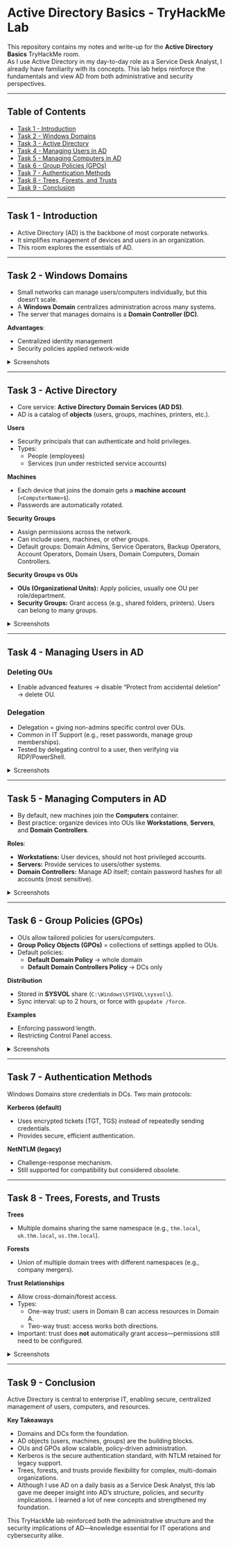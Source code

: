 # Active Directory Basics - TryHackMe Lab

This repository contains my notes and write-up for the **Active Directory Basics** TryHackMe room.  
As I use Active Directory in my day-to-day role as a Service Desk Analyst, I already have familiarity with its concepts. This lab helps reinforce the fundamentals and view AD from both administrative and security perspectives.

---

## Table of Contents
- [Task 1 - Introduction](#task-1---introduction)  
- [Task 2 - Windows Domains](#task-2---windows-domains)  
- [Task 3 - Active Directory](#task-3---active-directory)  
- [Task 4 - Managing Users in AD](#task-4---managing-users-in-ad)  
- [Task 5 - Managing Computers in AD](#task-5---managing-computers-in-ad)  
- [Task 6 - Group Policies (GPOs)](#task-6---group-policies-gpos)  
- [Task 7 - Authentication Methods](#task-7---authentication-methods)  
- [Task 8 - Trees, Forests, and Trusts](#task-8---trees-forests-and-trusts)  
- [Task 9 - Conclusion](#task-9---conclusion)  

---

## Task 1 - Introduction
- Active Directory (AD) is the backbone of most corporate networks.  
- It simplifies management of devices and users in an organization.  
- This room explores the essentials of AD.

---

## Task 2 - Windows Domains
- Small networks can manage users/computers individually, but this doesn’t scale.  
- A **Windows Domain** centralizes administration across many systems.  
- The server that manages domains is a **Domain Controller (DC)**.  

**Advantages**:
- Centralized identity management  
- Security policies applied network-wide  

<details>
<summary>Screenshots</summary>

<!-- Add any relevant screenshots here if available -->

</details>

---

## Task 3 - Active Directory
- Core service: **Active Directory Domain Services (AD DS)**.  
- AD is a catalog of **objects** (users, groups, machines, printers, etc.).  

**Users**
- Security principals that can authenticate and hold privileges.  
- Types:  
  - People (employees)  
  - Services (run under restricted service accounts)  

**Machines**
- Each device that joins the domain gets a **machine account** (`<ComputerName>$`).  
- Passwords are automatically rotated.  

**Security Groups**
- Assign permissions across the network.  
- Can include users, machines, or other groups.  
- Default groups: Domain Admins, Service Operators, Backup Operators, Account Operators, Domain Users, Domain Computers, Domain Controllers.  

**Security Groups vs OUs**
- **OUs (Organizational Units):** Apply policies, usually one OU per role/department.  
- **Security Groups:** Grant access (e.g., shared folders, printers). Users can belong to many groups.  

<details>
<summary>Screenshots</summary>

<!-- Add relevant screenshots -->

</details>

---

## Task 4 - Managing Users in AD

### Deleting OUs
- Enable advanced features → disable “Protect from accidental deletion” → delete OU.

### Delegation
- Delegation = giving non-admins specific control over OUs.  
- Common in IT Support (e.g., reset passwords, manage group memberships).  
- Tested by delegating control to a user, then verifying via RDP/PowerShell.  

<details>
<summary>Screenshots</summary>

![Insufficient Privileges](https://github.com/adengfx/cybersecurity-refresh/blob/main/Notes/Active_Directory_Basics/screenshots/deletion_warning.png?raw=true)  
![Advanced Features](https://github.com/adengfx/cybersecurity-refresh/blob/main/Notes/Active_Directory_Basics/screenshots/advanced_features.png?raw=true)  
![Accidental Deletion](https://github.com/adengfx/cybersecurity-refresh/blob/main/Notes/Active_Directory_Basics/screenshots/accidental_deletion.png?raw=true)  
![Delegate Control](https://github.com/adengfx/cybersecurity-refresh/blob/main/Notes/Active_Directory_Basics/screenshots/delegate_control.png?raw=true)  
![Delegate Control Wizard](https://github.com/adengfx/cybersecurity-refresh/blob/main/Notes/Active_Directory_Basics/screenshots/delegate_control_wizard.png?raw=true)  
![Adding User](https://github.com/adengfx/cybersecurity-refresh/blob/main/Notes/Active_Directory_Basics/screenshots/adding_user.png?raw=true)  
![Adding Tasks](https://github.com/adengfx/cybersecurity-refresh/blob/main/Notes/Active_Directory_Basics/screenshots/delegate_tasks.png?raw=true)  
![Delegation Wizard Completed](https://github.com/adengfx/cybersecurity-refresh/blob/main/Notes/Active_Directory_Basics/screenshots/complete_delegation.png?raw=true)  
![Attackbox xfreerdp](https://github.com/adengfx/cybersecurity-refresh/blob/main/Notes/Active_Directory_Basics/screenshots/attackbox_rdp.png?raw=true)  
![Phillip RDP](https://github.com/adengfx/cybersecurity-refresh/blob/main/Notes/Active_Directory_Basics/screenshots/phillip_rdp.png?raw=true)  
![Resetting Password](https://github.com/adengfx/cybersecurity-refresh/blob/main/Notes/Active_Directory_Basics/screenshots/resetting_password_powershell.png?raw=true)  

</details>

---

## Task 5 - Managing Computers in AD
- By default, new machines join the **Computers** container.  
- Best practice: organize devices into OUs like **Workstations**, **Servers**, and **Domain Controllers**.  

**Roles**:
- **Workstations:** User devices, should not host privileged accounts.  
- **Servers:** Provide services to users/other systems.  
- **Domain Controllers:** Manage AD itself; contain password hashes for all accounts (most sensitive).  

<details>
<summary>Screenshots</summary>

![Adding New OUs](https://github.com/adengfx/cybersecurity-refresh/blob/main/Notes/Active_Directory_Basics/screenshots/add_new_ou.png?raw=true)  
![New OUs](https://github.com/adengfx/cybersecurity-refresh/blob/main/Notes/Active_Directory_Basics/screenshots/workstations_servers.png?raw=true)  

</details>

---

## Task 6 - Group Policies (GPOs)
- OUs allow tailored policies for users/computers.  
- **Group Policy Objects (GPOs)** = collections of settings applied to OUs.  
- Default policies:  
  - **Default Domain Policy** → whole domain  
  - **Default Domain Controllers Policy** → DCs only  

**Distribution**
- Stored in **SYSVOL** share (`C:\Windows\SYSVOL\sysvol\`).  
- Sync interval: up to 2 hours, or force with `gpupdate /force`.  

**Examples**
- Enforcing password length.  
- Restricting Control Panel access.  

<details>
<summary>Screenshots</summary>

![Group Policy Management](https://github.com/adengfx/cybersecurity-refresh/blob/main/Notes/Active_Directory_Basics/screenshots/gpo_management.png?raw=true)  
![Default Domain Policy](https://github.com/adengfx/cybersecurity-refresh/blob/main/Notes/Active_Directory_Basics/screenshots/default_domain_policy.png?raw=true)  
![Group Policy Management Editor](https://github.com/adengfx/cybersecurity-refresh/blob/main/Notes/Active_Directory_Basics/screenshots/editing_gpo.png?raw=true)  
![Creating a GPO](https://github.com/adengfx/cybersecurity-refresh/blob/main/Notes/Active_Directory_Basics/screenshots/creating_gpo.png?raw=true)  
![Control Panel Restriction](https://github.com/adengfx/cybersecurity-refresh/blob/main/Notes/Active_Directory_Basics/screenshots/gpo_edit.png?raw=true)  
![Applying GPO to OUs](https://github.com/adengfx/cybersecurity-refresh/blob/main/Notes/Active_Directory_Basics/screenshots/gpu_ou.png)  

</details>

---

## Task 7 - Authentication Methods
Windows Domains store credentials in DCs. Two main protocols:  

**Kerberos (default)**  
- Uses encrypted tickets (TGT, TGS) instead of repeatedly sending credentials.  
- Provides secure, efficient authentication.  

**NetNTLM (legacy)**  
- Challenge-response mechanism.  
- Still supported for compatibility but considered obsolete.  

---

## Task 8 - Trees, Forests, and Trusts

**Trees**  
- Multiple domains sharing the same namespace (e.g., `thm.local`, `uk.thm.local`, `us.thm.local`).  

**Forests**  
- Union of multiple domain trees with different namespaces (e.g., company mergers).  

**Trust Relationships**  
- Allow cross-domain/forest access.  
- Types:  
  - One-way trust: users in Domain B can access resources in Domain A.  
  - Two-way trust: access works both directions.  
- Important: trust does **not** automatically grant access—permissions still need to be configured.  

<details>
<summary>Screenshots</summary>

![Trees](https://github.com/adengfx/cybersecurity-refresh/blob/main/Notes/Active_Directory_Basics/screenshots/tree.png?raw=true)  
![Forests](https://github.com/adengfx/cybersecurity-refresh/blob/main/Notes/Active_Directory_Basics/screenshots/forest.png?raw=true)  
![Trust Relationship](https://github.com/adengfx/cybersecurity-refresh/blob/main/Notes/Active_Directory_Basics/screenshots/trust_relationship.png?raw=true)  

</details>

---

## Task 9 - Conclusion
Active Directory is central to enterprise IT, enabling secure, centralized management of users, computers, and resources.  

**Key Takeaways**  
- Domains and DCs form the foundation.  
- AD objects (users, machines, groups) are the building blocks.  
- OUs and GPOs allow scalable, policy-driven administration.  
- Kerberos is the secure authentication standard, with NTLM retained for legacy support.  
- Trees, forests, and trusts provide flexibility for complex, multi-domain organizations.  
- Although I use AD on a daily basis as a Service Desk Analyst, this lab gave me deeper insight into AD’s structure, policies, and security implications. I learned a lot of new concepts and strengthened my foundation.  

This TryHackMe lab reinforced both the administrative structure and the security implications of AD—knowledge essential for IT operations and cybersecurity alike.
